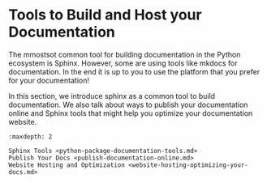 # Tools to Build and Host your Documentation 

The mmostsot common tool for building documentation in the Python 
ecosystem is Sphinx. However, some are using tools like 
mkdocs for documentation. In the end it is up to you to 
use the platform that you prefer for your documentation!

In this section, we introduce sphinx as a common tool to 
build documentation. We also talk about ways to publish your 
documentation online and Sphinx tools that might help you optimize 
your documentation website. 

```{toctree}
:maxdepth: 2

Sphinx Tools <python-package-documentation-tools.md>
Publish Your Docs <publish-documentation-online.md>
Website Hosting and Optimization <website-hosting-optimizing-your-docs.md>
```
